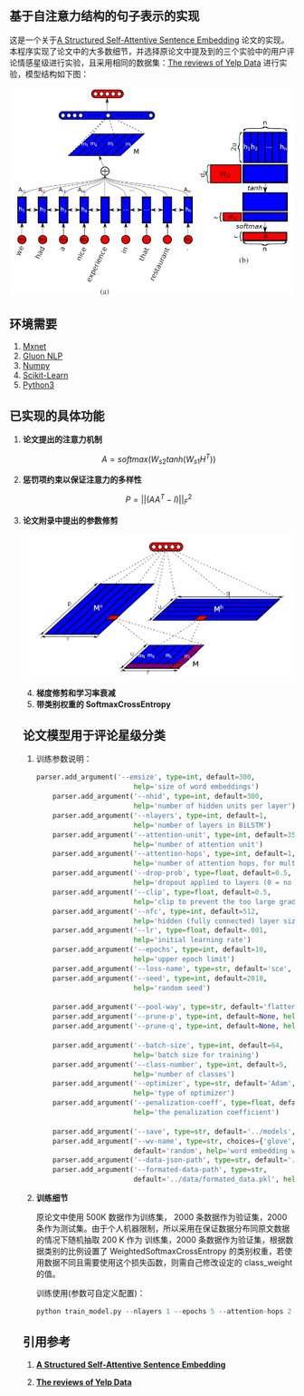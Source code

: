 ##  基于自注意力结构的句子表示的实现

这是一个关于[A Structured Self-Attentive Sentence Embedding](https://arxiv.org/abs/1703.03130) 论文的实现。本程序实现了论文中的大多数细节，并选择原论文中提及到的三个实验中的用户评论情感星级进行实验，且采用相同的数据集：[The reviews of Yelp Data](https://www.kaggle.com/yelp-dataset/yelp-dataset#yelp_academic_dataset_review.json) 进行实验，模型结构如下图：

![Bi_LSTM_Attention](./images/Bi_LSTM_Attention.png)



## 环境需要

1. [Mxnet](https://mxnet.apache.org/)
2. [Gluon NLP](https://gluon-nlp.mxnet.io)
3. [Numpy](http://www.numpy.org/)
4. [Scikit-Learn](http://scikit-learn.org/stable/)
5. [Python3](https://www.python.org) 

## 已实现的具体功能

1. **论文提出的注意力机制**


   $$
   A = softmax(W_{s2}tanh(W_{s1}H^T))
   $$

2. **惩罚项约束以保证注意力的多样性**


   $$
   P = ||(AA^T-I)||_F^2
   $$

3. **论文附录中提出的参数修剪**



   ![prune weights](./images/prune_weights.png)

   4. **梯度修剪和学习率衰减**
   5. **带类别权重的 SoftmaxCrossEntropy**

   ## 论文模型用于评论星级分类

   1. 训练参数说明：

      ```python
      parser.add_argument('--emsize', type=int, default=300,
                              help='size of word embeddings')
          parser.add_argument('--nhid', type=int, default=300,
                              help='number of hidden units per layer')
          parser.add_argument('--nlayers', type=int, default=1,
                              help='number of layers in BiLSTM')
          parser.add_argument('--attention-unit', type=int, default=350,
                              help='number of attention unit')
          parser.add_argument('--attention-hops', type=int, default=1,
                              help='number of attention hops, for multi-hop attention model')
          parser.add_argument('--drop-prob', type=float, default=0.5,
                              help='dropout applied to layers (0 = no dropout)')
          parser.add_argument('--clip', type=float, default=0.5,
                              help='clip to prevent the too large grad in LSTM')
          parser.add_argument('--nfc', type=int, default=512,
                              help='hidden (fully connected) layer size for classifier MLP')
          parser.add_argument('--lr', type=float, default=.001,
                              help='initial learning rate')
          parser.add_argument('--epochs', type=int, default=10,
                              help='upper epoch limit')
          parser.add_argument('--loss-name', type=str, default='sce', help='loss function name')
          parser.add_argument('--seed', type=int, default=2018,
                              help='random seed')
      
          parser.add_argument('--pool-way', type=str, default='flatten', help='pool att output way')
          parser.add_argument('--prune-p', type=int, default=None, help='prune p size')
          parser.add_argument('--prune-q', type=int, default=None, help='prune q size')
      
          parser.add_argument('--batch-size', type=int, default=64,
                              help='batch size for training')
          parser.add_argument('--class-number', type=int, default=5,
                              help='number of classes')
          parser.add_argument('--optimizer', type=str, default='Adam',
                              help='type of optimizer')
          parser.add_argument('--penalization-coeff', type=float, default=0.1,
                              help='the penalization coefficient')
      
          parser.add_argument('--save', type=str, default='../models', help='path to save the final model')
          parser.add_argument('--wv-name', type=str, choices={'glove', 'w2v', 'fasttext', 'random'},
                              default='random', help='word embedding way')
          parser.add_argument('--data-json-path', type=str, default='../data/sub_review_labels.json', help='raw data path')
          parser.add_argument('--formated-data-path', type=str,
                              default='../data/formated_data.pkl', help='formated data path')
      ```

   2. **训练细节**

      原论文中使用 500K 数据作为训练集， 2000 条数据作为验证集，2000 条作为测试集。由于个人机器限制，所以采用在保证数据分布同原文数据的情况下随机抽取 200 K 作为 训练集，2000 条数据作为验证集，根据数据类别的比例设置了 WeightedSoftmaxCrossEntropy 的类别权重，若使用数据不同且需要使用这个损失函数，则需自己修改设定的 class_weight 的值。

      训练使用(参数可自定义配置)：

      ```python
      python train_model.py --nlayers 1 --epochs 5 --attention-hops 2 --loss-name sce
      ```

   ## 引用参考

   1. **[A Structured Self-Attentive Sentence Embedding](https://arxiv.org/abs/1703.03130)** 

   2. **[The reviews of Yelp Data](https://www.kaggle.com/yelp-dataset/yelp-dataset#yelp_academic_dataset_review.json)**
